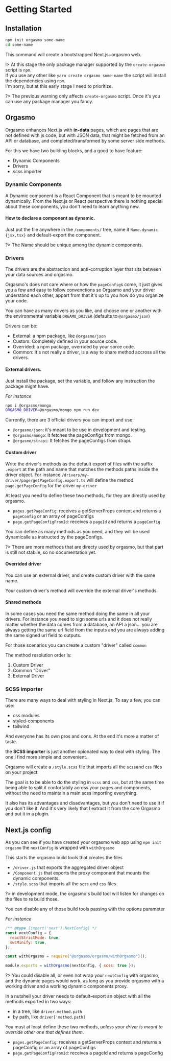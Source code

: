 # Getting Started

## Installation

```bash
npm init orgasmo some-name
cd some-name
```

This command will create a bootstrapped Next.js+orgasmo web.

!> At this stage the only package manager supported by the `create-orgasmo` script is `npm`.<br/>
If you use any other like `yarn create orgasmo some-name` the script will install the dependencies using `npm`.<br/>
I'm sorry, but at this early stage I need to prioritize.

?> The previous warning only affects `create-orgasmo` script. Once it's you can use any package manager you fancy.



## Orgasmo

Orgasmo enhances Next.js with **in-data** pages, which are pages that are not defined with js code, but with JSON data, that might be fetched from an API or database, and completed/transformed by some server side methods.

For this we have two building blocks, and a good to have feature:

* Dynamic Components
* Drivers
* scss importer

### Dynamic Components

A Dynamic component is a React Component that is meant to be mounted dynamically. From the Next.js or React perspective there is nothing special about these components, you don't need to learn anything new.

#### How to declare a component as dynamic.

Just put the file anywhere in the `/components/` tree, name it `Name.dynamic.{jsx,tsx}` and default-export the component.

?> The Name should be unique among the dynamic components.



### Drivers

The drivers are the abstraction and anti-corruption layer that sits between your data sources and orgasmo.

Orgasmo's does not care where or how the `pageConfig`s come, it just gives you a few and easy to follow convenctions so Orgasmo and your driver understand each other, appart from that it's up to you how do you organize your code.

You can have as many drivers as you like, and choose one or another with the environmental variable `ORGAMO_DRIVER` (defaults to `@orgasmo/json`)

Drivers can be:

* External: a npm package, like `@orgasmo/json`
* Custom: Completely defined in your source code.
* Overrided: a npm package, overrided by your sorce code.
* Common: It's not really a driver, is a way to share method accross all the drivers.

#### External drivers.

Just install the package, set the variable, and follow any instruction the package might have.


*For instance*
```bash
npm i @orgasmo/mongo
ORGASMO_DRIVER=@orgasmo/mongo npm run dev
```

Currently, there are 3 official drivers you can import and use:

* `@orgasmo/json`: it's meant to be use in development and testing.
* `@orgasmo/mongo`: It fetches the pageConfigs from mongo.
* `@orgasmo/strapi`: It fetches the pageConfigs from strapi.

#### Custom driver

Write the driver's methods as the default export of files with the suffix `.export` at the path and name that matches the methods paths inside the driver object. For instance `/drivers/my-driver/page/getPageConfig.export.ts` will define the method `page.getPageConfig` for the driver `my-driver` 

At least you need to define these two methods, for they are directly used by orgasmo.

* `pages.getPageConfig`: receives a getServerProps context and returns a `pageConfig` or an array of pageConfigs
* `page.getPageConfigFromId`: receives a `pageId` and returns a `pageConfig`

You can define as many methods as you need, and they will be used dynamicalle as instructed by the pageConfigs.

?> There are more methods that are directy used by orgasmo, but that part is still not stabile, so no documentation yet.

#### Overrided driver

You can use an external driver, and create custom driver with the same name.

Your custom driver's method will override the external driver's methods.

#### Shared methods

In some cases you need the same method doing the same in all your drivers. For instance you need to sign some urls and it does not really matter whether the data comes from a database, an API a json... you are always getting the same url field from the inputs and you are always adding the same signed url field to outputs.

For those scenarios you can create a custom "driver" called `common`

The method resolution order is:

1. Custom Driver
2. Common "Driver"
3. External Driver

### SCSS importer

There are many ways to deal with styling in Next.js. To say a few, you can use:

- css modules
- styled-components
- tailwind

And everyone has its own pros and cons. At the end it's more a matter of taste.

the **SCSS importer** is just another opionated way to deal with styling. The one I find more simple and convenient.

Orgasmo will create a `/style.scss` file that imports all the `scss`and `css` files on your project.

The goal is to be able to do the styling in `scss` and `css`, but at the same time being able to split it confortabily across your pages and components, without the need to maintain a main scss importing everything.

It also has its advantages and disadvantages, but you don't need to use it if you don't like it. And it's very likely that I extract it from the core Orgasmo and put it in a plugin.

## Next.js config

As you can see if you have created your orgasmo web app using `npm init orgasmo` the `nextConfig` is wrapped with `withOrgasmo`

This starts the orgasmo build tools that creates the files
* `/driver.js` that exports the aggregated driver object
* `/Component.js` that exports the proxy component that mounts the dynamic components.
* `/style.scss` that imports all the `scss` and `css` files 

?> in development mode, the orgasmo's build tool will listen for changes on the files to re build those.

You can disable any of those build tools passing with the options parameter

*For instance*
```js
/** @type {import('next').NextConfig} */
const nextConfig = {
  reactStrictMode: true,
  swcMinify: true,
};

const withOrgasmo = require("@orgasmo/orgasmo/withOrgasmo")();

module.exports = withOrgasmo(nextConfig, { scss: true });

```

?> You could disable all, or even not wrap your `nextConfig` with orgasmo, and the dynamic pages would work, as long as you provide orgasmo with a working driver and a working dynamic components proxy.




In a nutshell your driver needs to default-export an object with all the methods exported in two ways:

- in a tree, like `driver.method.path`
- by path, like `driver['method.path]`

You must at least define these two methods, *unless your driver is meant to override other one that defines them*.

* `pages.getPageConfig`: receives a getServerProps context and returns a pageConfig or an array of pageConfigs
* `page.getPageConfigFromId`: receives a pageId and returns a pageConfig
